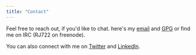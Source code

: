 ```yaml
---
title: "Contact"
---
```


Feel free to reach out, if you'd like to chat. here's my [email](contact@rj722.com) and [GPG](/gpg) or find me on IRC (RJ722 on freenode).

You can also connect with me on [Twitter]() and [LinkedIn]().

